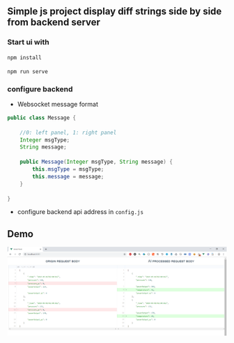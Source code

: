## Simple js project display diff strings side by side from backend server


### Start ui with

```
npm install

npm run serve
```

### configure backend

- Websocket message format
``` java
public class Message {

    //0: left panel, 1: right panel
    Integer msgType;
    String message;

    public Message(Integer msgType, String message) {
        this.msgType = msgType;
        this.message = message;
    }

}
```

- configure backend api address in `config.js`

## Demo
![avatar](./compare.png)